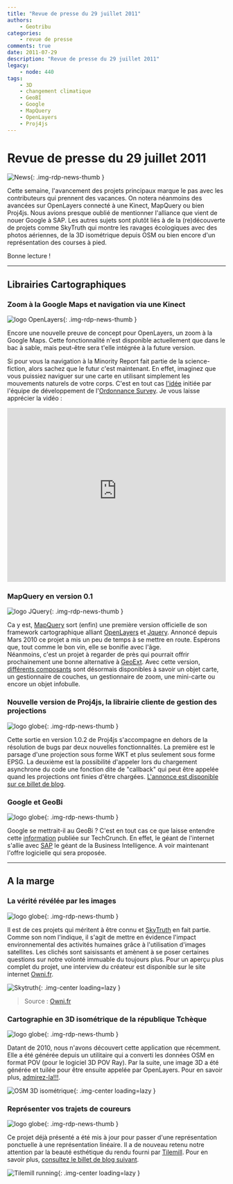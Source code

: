 ```yaml
---
title: "Revue de presse du 29 juillet 2011"
authors:
    - Geotribu
categories:
    - revue de presse
comments: true
date: 2011-07-29
description: "Revue de presse du 29 juillet 2011"
legacy:
    - node: 440
tags:
    - 3D
    - changement climatique
    - GeoBI
    - Google
    - MapQuery
    - OpenLayers
    - Proj4js
---
```


# Revue de presse du 29 juillet 2011

![News](https://cdn.geotribu.fr/img/internal/icons-rdp-news/news.png "Icône news générique"){: .img-rdp-news-thumb }

Cette semaine, l'avancement des projets principaux marque le pas avec les contributeurs qui prennent des vacances. On notera néanmoins des avancées sur OpenLayers connecté à une Kinect, MapQuery ou bien Proj4js. Nous avions presque oublié de mentionner l'alliance que vient de nouer Google à SAP. Les autres sujets sont plutôt liés à de la (re)découverte de projets comme SkyTruth qui montre les ravages écologiques avec des photos aériennes, de la 3D isométrique depuis OSM ou bien encore d'un représentation des courses à pied.  

Bonne lecture !

----

## Librairies Cartographiques

### Zoom à la Google Maps et navigation via une Kinect

![logo OpenLayers](https://cdn.geotribu.fr/img/logos-icones/logiciels_librairies/openlayers.png "logo OpenLayers"){: .img-rdp-news-thumb }

Encore une nouvelle preuve de concept pour OpenLayers, un zoom à la Google Maps. Cette fonctionnalité n'est disponible actuellement que dans le bac à sable, mais peut-être sera t'elle intégrée à la future version.

Si pour vous la navigation à la Minority Report fait partie de la science-fiction, alors sachez que le futur c'est maintenant. En effet, imaginez que vous puissiez naviguer sur une carte en utilisant simplement les mouvements naturels de votre corps. C'est en tout cas [l'idée](http://blog.ordnancesurvey.co.uk/2011/07/using-kinect-with-ordnance-survey-mapping/) initiée par l'équipe de développement de l'[Ordonnance Survey](http://www.ordnancesurvey.co.uk/oswebsite/). Je vous laisse apprécier la vidéo :

<iframe width="100%" height="400" src="https://www.youtube-nocookie.com/embed/wgunIEaRLsE" frameborder="0" allow="accelerometer; autoplay; encrypted-media; gyroscope; picture-in-picture" allowfullscreen></iframe>

### MapQuery en version 0.1

![logo JQuery](https://cdn.geotribu.fr/img/logos-icones/programmation/jquery.png "logo JQuery"){: .img-rdp-news-thumb }

Ca y est, [MapQuery](http://mapquery.org/) sort (enfin) une première version officielle de son framework cartographique alliant [OpenLayers](https://openlayers.org/) et [Jquery](http://jquery.com/). Annoncé depuis Mars 2010 ce projet a mis un peu de temps à se mettre en route. Espérons que, tout comme le bon vin, elle se bonifie avec l'âge.  
Néanmoins, c'est un projet à regarder de près qui pourrait offrir prochainement une bonne alternative à [GeoExt](http://www.geoext.org/). Avec cette version, [différents composants](http://mapquery.org/demo/) sont désormais disponibles à savoir un objet carte, un gestionnaire de couches, un gestionnaire de zoom, une mini-carte ou encore un objet infobulle.

### Nouvelle version de Proj4js, la librairie cliente de gestion des projections

![logo globe](https://cdn.geotribu.fr/img/internal/icons-rdp-news/world.png "Icône de globe"){: .img-rdp-news-thumb }

Cette sortie en version 1.0.2 de Proj4js s'accompagne en dehors de la résolution de bugs par deux nouvelles fonctionnalités. La première est le parsage d'une projection sous forme WKT et plus seulement sous forme EPSG. La deuxième est la possibilité d'appeler lors du chargement asynchrone du code une fonction dite de "callback" qui peut être appelée quand les projections ont finies d'être chargées. [L'annonce est disponible sur ce billet de blog](http://research.dmsolutions.ca/2011/new-release-of-proj4js-v1-0-2/).

### Google et GeoBi

![logo globe](https://cdn.geotribu.fr/img/internal/icons-rdp-news/world.png "Icône de globe"){: .img-rdp-news-thumb }

Google se mettrait-il au GeoBi ? C'est en tout cas ce que laisse entendre cette [information](http://techcrunch.com/2011/07/27/sap-now-allows-businesses-to-layer-big-data-with-google-maps-and-earth/) publiée sur TechCrunch. En effet, le géant de l'internet s'allie avec [SAP](http://www.sap.com/france/index.epx) le géant de la Business Intelligence. A voir maintenant l'offre logicielle qui sera proposée.

----

## A la marge

### La vérité révélée par les images

![logo globe](https://cdn.geotribu.fr/img/internal/icons-rdp-news/world.png "Icône de globe"){: .img-rdp-news-thumb }

Il est de ces projets qui méritent à être connu et [SkyTruth](http://www.skytruth.org/) en fait partie. Comme son nom l'indique, il s'agit de mettre en évidence l'impact environnemental des activités humaines grâce à l'utilisation d'images satellites. Les clichés sont saisissants et amènent à se poser certaines questions sur notre volonté immuable du toujours plus. Pour un aperçu plus complet du projet, une interview du créateur est disponible sur le site internet [Owni.fr](http://owni.fr/2011/07/19/skytruth-lanti-yann-arthus-bertrand/).

![Skytruth](https://cdn.geotribu.fr/img/articles-blog-rdp/capture-ecran/reupload/skytruth.jpg "Skytruth"){: .img-center loading=lazy }

> Source : [Owni.fr](http://owni.fr/2011/07/19/skytruth-lanti-yann-arthus-bertrand/)

### Cartographie en 3D isométrique de la république Tchèque

![logo globe](https://cdn.geotribu.fr/img/internal/icons-rdp-news/world.png "Icône de globe"){: .img-rdp-news-thumb }

Datant de 2010, nous n'avons découvert cette application que récemment. Elle a été générée depuis un utilitaire qui a converti les données OSM en format POV (pour le logiciel 3D POV Ray). Par la suite, une image 3D a été générée et tuilée pour être ensuite appelée par OpenLayers. Pour en savoir plus, [admirez-la!!!](http://osm.kyblsoft.cz/3dmapa/).

![OSM 3D isométrique](https://cdn.geotribu.fr/img/articles-blog-rdp/capture-ecran/reupload/3d_isometrique_osm.jpg "OSM 3D isométrique"){: .img-center loading=lazy }

### Représenter vos trajets de coureurs

![logo globe](https://cdn.geotribu.fr/img/internal/icons-rdp-news/world.png "Icône de globe"){: .img-rdp-news-thumb }

Ce projet déjà présenté a été mis à jour pour passer d'une représentation ponctuelle à une représentation linéaire. Il a de nouveau retenu notre attention par la beauté esthétique du rendu fourni par [Tilemill](http://tilemill.com/). Pour en savoir plus, [consultez le billet de blog suivant](http://macwright.org/2011/07/28/mapping-runs.html).

![Tilemill running](https://cdn.geotribu.fr/img/articles-blog-rdp/capture-ecran/reupload/running_map_tilemill.jpg "Tilemill running"){: .img-center loading=lazy }
